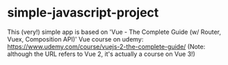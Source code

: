 # simple-javascript-project

This (very!) simple app is based on 'Vue - The Complete Guide (w/ Router, Vuex, Composition API)' Vue course on udemy: https://www.udemy.com/course/vuejs-2-the-complete-guide/
(Note: although the URL refers to Vue 2, it's actually a course on Vue 3!)
